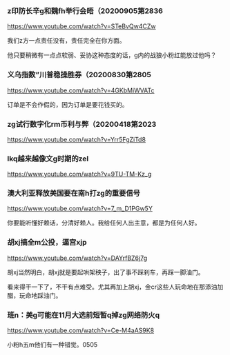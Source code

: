 ### z印防长辛g和魏fh举行会晤（20200905第2836
https://www.youtube.com/watch?v=STeBvQw4CZw

我们z方一点责任没有，责任完全在你方面。

他只要稍微有一点点软弱、妥协这种态度的话，g内的战狼小粉红能放过他吗？

### 义乌指数”川普稳操胜券（20200830第2805
https://www.youtube.com/watch?v=4GKbMiWVATc

订单是不会作假的，因为订单是要花钱买的。

### zg试行数字化rm币利与弊（20200418第2023
https://www.youtube.com/watch?v=Yrr5FgZiTd8

### lkq越来越像文g时期的zel
https://www.youtube.com/watch?v=9TU-TM-Kz_g

### 澳大利亚释放美国要在南h打zg的重要信号
https://www.youtube.com/watch?v=7_m_D1PGw5Y

你要能听懂好赖话，分清好赖人。我给任何人出主意，都是为任何人好。

### 胡xj搞全m公投，逼宫xjp
https://www.youtube.com/watch?v=DAYrfBZ6j7g

胡xj当然明白，胡xj就是要起哄架秧子，出了事不踩刹车，再踩一脚油门。

看来得干一下了，不干有点难受。尤其再加上胡xj，金cr这些人玩命地在那添油加醋，玩命地踩油门。

### 班n：美g可能在11月大选前短暂q掉zg网络防火q
https://www.youtube.com/watch?v=Ce-M4aAS9K8

小粉h五m他们有一种错觉。0505
